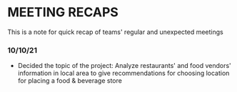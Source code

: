 # MEETING RECAPS

This is a note for quick recap of teams' regular and unexpected meetings

### 10/10/21
- Decided the topic of the project: Analyze restaurants' and food vendors' information in local area to give recommendations for choosing location for placing a food & beverage store